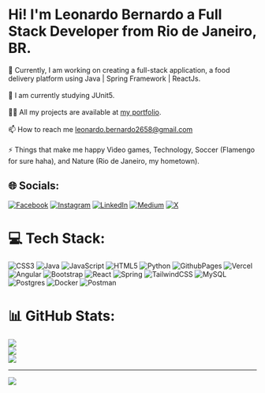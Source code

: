 # Hi! I'm Leonardo Bernardo a Full Stack Developer from Rio de Janeiro, BR.
🔭 Currently, I am working on creating a full-stack application, a food delivery platform using Java | Spring Framework | ReactJs.<br><br>🌱 I am currently studying JUnit5.<br><br>👨‍💻 All my projects are available at [my portfolio](https://portfolio-leonardo25.vercel.app/).<br><br>📫 How to reach me leonardo.bernardo2658@gmail.com<br><br>⚡ Things that make me happy Video games, Technology, Soccer (Flamengo for sure haha), and Nature (Rio de Janeiro, my hometown).


## 🌐 Socials:
[![Facebook](https://img.shields.io/badge/Facebook-%231877F2.svg?logo=Facebook&logoColor=white)](https://facebook.com/leonardo.dealmeida.100) [![Instagram](https://img.shields.io/badge/Instagram-%23E4405F.svg?logo=Instagram&logoColor=white)](https://instagram.com/dev_leonardobern) [![LinkedIn](https://img.shields.io/badge/LinkedIn-%230077B5.svg?logo=linkedin&logoColor=white)](https://linkedin.com/in/leonardo-bern/) [![Medium](https://img.shields.io/badge/Medium-12100E?logo=medium&logoColor=white)](https://medium.com/@@leonardo.bernardo2658) [![X](https://img.shields.io/badge/X-black.svg?logo=X&logoColor=white)](https://x.com/Leonardobern10) 

# 💻 Tech Stack:
![CSS3](https://img.shields.io/badge/css3-%231572B6.svg?style=flat&logo=css3&logoColor=white) ![Java](https://img.shields.io/badge/java-%23ED8B00.svg?style=flat&logo=openjdk&logoColor=white) ![JavaScript](https://img.shields.io/badge/javascript-%23323330.svg?style=flat&logo=javascript&logoColor=%23F7DF1E) ![HTML5](https://img.shields.io/badge/html5-%23E34F26.svg?style=flat&logo=html5&logoColor=white) ![Python](https://img.shields.io/badge/python-3670A0?style=flat&logo=python&logoColor=ffdd54) ![GithubPages](https://img.shields.io/badge/github%20pages-121013?style=flat&logo=github&logoColor=white) ![Vercel](https://img.shields.io/badge/vercel-%23000000.svg?style=flat&logo=vercel&logoColor=white) ![Angular](https://img.shields.io/badge/angular-%23DD0031.svg?style=flat&logo=angular&logoColor=white) ![Bootstrap](https://img.shields.io/badge/bootstrap-%238511FA.svg?style=flat&logo=bootstrap&logoColor=white) ![React](https://img.shields.io/badge/react-%2320232a.svg?style=flat&logo=react&logoColor=%2361DAFB) ![Spring](https://img.shields.io/badge/spring-%236DB33F.svg?style=flat&logo=spring&logoColor=white) ![TailwindCSS](https://img.shields.io/badge/tailwindcss-%2338B2AC.svg?style=flat&logo=tailwind-css&logoColor=white) ![MySQL](https://img.shields.io/badge/mysql-4479A1.svg?style=flat&logo=mysql&logoColor=white) ![Postgres](https://img.shields.io/badge/postgres-%23316192.svg?style=flat&logo=postgresql&logoColor=white) ![Docker](https://img.shields.io/badge/docker-%230db7ed.svg?style=flat&logo=docker&logoColor=white) ![Postman](https://img.shields.io/badge/Postman-FF6C37?style=flat&logo=postman&logoColor=white)

# 📊 GitHub Stats:
![](https://github-readme-stats.vercel.app/api?username=Leonardobern10&theme=aura&hide_border=true&include_all_commits=true&count_private=false)<br/>
![](https://github-readme-streak-stats.herokuapp.com/?user=Leonardobern10&theme=aura&hide_border=true)<br/>
![](https://github-readme-stats.vercel.app/api/top-langs/?username=Leonardobern10&theme=aura&hide_border=true&include_all_commits=true&count_private=false&layout=compact)

---
[![](https://visitcount.itsvg.in/api?id=Leonardobern10&icon=1&color=1)](https://visitcount.itsvg.in)

<!-- Proudly created with GPRM ( https://gprm.itsvg.in ) -->
